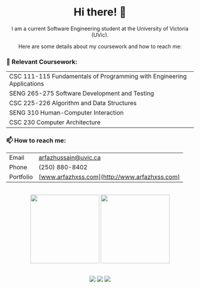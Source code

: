 <div align="center">
  <h1> Hi there! 👋</h1>
  <p>I am a current Software Engineering student at the University of Victoria (UVic).</p>
  <p>Here are some details about my coursework and how to reach me:</p>
</div>
<p>
  <h3>🌱 Relevant Coursework:</h3>
  
  |                                                  |
  |--------------------------------------------------|
  | CSC 111-115            Fundamentals of Programming with Engineering Applications |
  | SENG 265-275           Software Development and Testing |
  | CSC 225-226            Algorithm and Data Structures |
  | SENG 310               Human-Computer Interaction |
  | CSC 230                Computer Architecture |

  <h3>📫 How to reach me:</h3>

  |          |                                           |
  |----------|-------------------------------------------|
  | Email    | arfazhussain@uvic.ca                       |
  | Phone    | (250) 880-8402                            |
  | Portfolio | [www.arfazhxss.com](http://www.arfazhxss.com) |
</p>

 

<br>
<div align="center">
  <img src="https://github-readme-stats.vercel.app/api/top-langs?username=arfazhxss&layout=compact&theme=algolia&show_icons=true" height = "185"/> </img>
  <img src="https://github-readme-stats.vercel.app/api?username=arfazhxss&theme=algolia&show_icons=true" height = "185"/>
</div>
<br>
<p align="center">
  <a href="https://www.arfazhxss.com"><img src="https://img.shields.io/badge/website-%231a73e8.svg?style=for-the-badge&logo=google-chrome&logoColor=white"></a>
  <a href="https://www.linkedin.com/in/arfazhxss/"><img src="https://img.shields.io/badge/linkedin-%230077B5.svg?style=for-the-badge&logo=linkedin"></a>
  <a href="mailto:arfazhussain@uvic.ca"><img src="https://img.shields.io/badge/email-%23D14836.svg?style=for-the-badge&logo=gmail&logoColor=white"></a>
</p>




<!---
arfazhuss/arfazhuss is a ✨ special ✨ repository because its `README.md` (this file) appears on your GitHub profile.
You can click the Preview link to take a look at your changes.
--->
